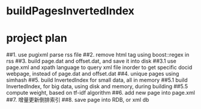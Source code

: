 <!--
 * @Author: your name
 * @Date: 2020-11-17 16:12:56
 * @LastEditTime: 2020-11-18 14:43:22
 * @LastEditors: Please set LastEditors
 * @Description: In User Settings Edit
 * @FilePath: /buildPagesInvertedIndex/README.md
-->
# buildPagesInvertedIndex
# project plan
##1. use pugixml parse rss file
##2. remove html tag using boost::regex in rss
##3. build page.dat and offset.dat, and save it into disk
##3.1 use page.xml and xpath language to query xml file inorder to get specific docid webpage, instead of page.dat and offset.dat
##4. unique pages using simhash
##5. build InvertedIndex for small data, all in  memory
##5.1 build InvertedIndex, for big data, using disk and memory, during building
##5.5  compute weight, based on tf-idf algorithm
##6.  add new page  into page.xml
##7.  增量更新倒排索引
##8.  save page into RDB, or xml db